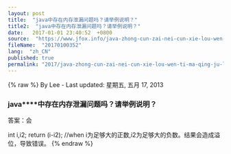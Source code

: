 ```yaml
---
layout: post
title:  "java中存在内存泄漏问题吗？请举例说明？"
title2:  "java中存在内存泄漏问题吗？请举例说明？"
date:   2017-01-01 23:40:52  +0800
source:  "https://www.jfox.info/java-zhong-cun-zai-nei-cun-xie-lou-wen-ti-ma-qing-ju-li-shuo-ming.html"
fileName:  "20170100352"
lang:  "zh_CN"
published: true
permalink: "2017/java-zhong-cun-zai-nei-cun-xie-lou-wen-ti-ma-qing-ju-li-shuo-ming.html"
---
```

{% raw %}
By Lee - Last updated: 星期五, 五月 17, 2013

### **java****中存在内存泄漏问题吗？请举例说明？**

答案：会

int i,i2;     return (i-i2);      //when i为足够大的正数,i2为足够大的负数。结果会造成溢位，导致错误。
{% endraw %}
